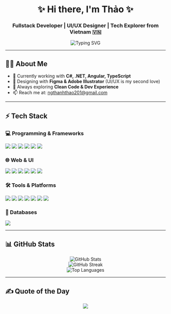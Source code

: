 <h1 align="center">✨ Hi there, I'm Thảo ✨</h1>
<h3 align="center">Fullstack Developer | UI/UX Designer | Tech Explorer from Vietnam 🇻🇳</h3>

<p align="center">
  <img src="https://readme-typing-svg.herokuapp.com?font=Fira+Code&weight=500&size=20&pause=1000&center=true&vCenter=true&width=500&lines=I+code+what+I+design.;I+design+what+I+dream.;Code+.+Design+.+Deliver+🚀" alt="Typing SVG" />
</p>

---

## 👩‍💻 About Me  

- 🌱 Currently working with **C#, .NET, Angular, TypeScript**  
- 🎨 Designing with **Figma & Adobe Illustrator** (UI/UX is my second love)  
- 🚀 Always exploring **Clean Code & Dev Experience**  
- 📫 Reach me at: [ngthanhthao201@gmail.com](mailto:ngthanhthao201@gmail.com)  

---

## ⚡ Tech Stack  

### 💻 Programming & Frameworks  
<p>
  <img src="https://img.shields.io/badge/C%23-239120?style=for-the-badge&logo=c-sharp&logoColor=white"/>
  <img src="https://img.shields.io/badge/.NET-5C2D91?style=for-the-badge&logo=.net&logoColor=white"/>
  <img src="https://img.shields.io/badge/C++-00599C?style=for-the-badge&logo=c%2B%2B&logoColor=white"/>
  <img src="https://img.shields.io/badge/Angular-DD0031?style=for-the-badge&logo=angular&logoColor=white"/>
  <img src="https://img.shields.io/badge/Node.js-339933?style=for-the-badge&logo=node.js&logoColor=white"/>
  <img src="https://img.shields.io/badge/RxJS-B7178C?style=for-the-badge&logo=reactivex&logoColor=white"/>
</p>

### 🌐 Web & UI  
<p>
  <img src="https://img.shields.io/badge/HTML5-E34F26?style=for-the-badge&logo=html5&logoColor=white"/>
  <img src="https://img.shields.io/badge/CSS3-1572B6?style=for-the-badge&logo=css3&logoColor=white"/>
  <img src="https://img.shields.io/badge/SASS-CC6699?style=for-the-badge&logo=sass&logoColor=white"/>
  <img src="https://img.shields.io/badge/TailwindCSS-38B2AC?style=for-the-badge&logo=tailwind-css&logoColor=white"/>
  <img src="https://img.shields.io/badge/Bootstrap-563D7C?style=for-the-badge&logo=bootstrap&logoColor=white"/>
  <img src="https://img.shields.io/badge/AntDesign-0170FE?style=for-the-badge&logo=ant-design&logoColor=white"/>
</p>

### 🛠️ Tools & Platforms  
<p>
  <img src="https://img.shields.io/badge/Figma-F24E1E?style=for-the-badge&logo=figma&logoColor=white"/>
  <img src="https://img.shields.io/badge/Adobe%20Illustrator-FF9A00?style=for-the-badge&logo=adobeillustrator&logoColor=white"/>
  <img src="https://img.shields.io/badge/Postman-FF6C37?style=for-the-badge&logo=postman&logoColor=white"/>
  <img src="https://img.shields.io/badge/Swagger-85EA2D?style=for-the-badge&logo=swagger&logoColor=white"/>
  <img src="https://img.shields.io/badge/Trello-026AA7?style=for-the-badge&logo=trello&logoColor=white"/>
  <img src="https://img.shields.io/badge/Notion-000000?style=for-the-badge&logo=notion&logoColor=white"/>
  <img src="https://img.shields.io/badge/AWS-FF9900?style=for-the-badge&logo=amazon-aws&logoColor=white"/>
</p>

### 🧠 Databases  
<p>
  <img src="https://img.shields.io/badge/SQL%20Server-CC2927?style=for-the-badge&logo=microsoftsqlserver&logoColor=white"/>
</p>

---

## 📊 GitHub Stats  

<p align="center">
  <img src="https://github-readme-stats.vercel.app/api?username=ngthanhthao201&theme=radical&show_icons=true&hide_border=false" alt="GitHub Stats" />
  <br/>
  <img src="https://github-readme-streak-stats.herokuapp.com/?user=ngthanhthao201&theme=radical&hide_border=false" alt="GitHub Streak" />
  <br/>
  <img src="https://github-readme-stats.vercel.app/api/top-langs/?username=ngthanhthao201&theme=radical&layout=compact&hide_border=false" alt="Top Languages" />
</p>

---

## ✍️ Quote of the Day  

<p align="center">
  <img src="https://quotes-github-readme.vercel.app/api?type=horizontal&theme=tokyonight"/>
</p>
